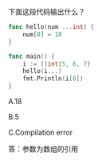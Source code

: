 下面这段代码输出什么？
```go
func hello(num ...int) {  
    num[0] = 18
}

func main() {  
    i := []int{5, 6, 7}
    hello(i...)
    fmt.Println(i[0])
}
```
A.18

B.5

C.Compilation error

答：参数为数组的引用
